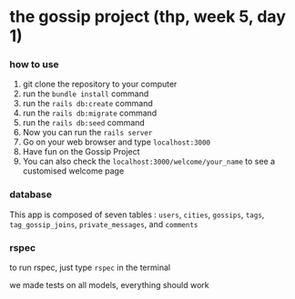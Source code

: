 # the gossip project (thp, week 5, day 1)

### how to use

1. git clone the repository to your computer
2. run the `bundle install` command
3. run the `rails db:create` command
4. run the `rails db:migrate` command
5. run the `rails db:seed` command
6. Now you can run the `rails server`
7. Go on your web browser and type `localhost:3000`
8. Have fun on the Gossip Project
9. You can also check the `localhost:3000/welcome/your_name` to see a customised welcome page

### database

This app is composed of seven tables : `users`, `cities`, `gossips`, `tags`, `tag_gossip_joins`, `private_messages`, and `comments`


### rspec

to run rspec, just type `rspec` in the terminal

we made tests on all models, everything should work 